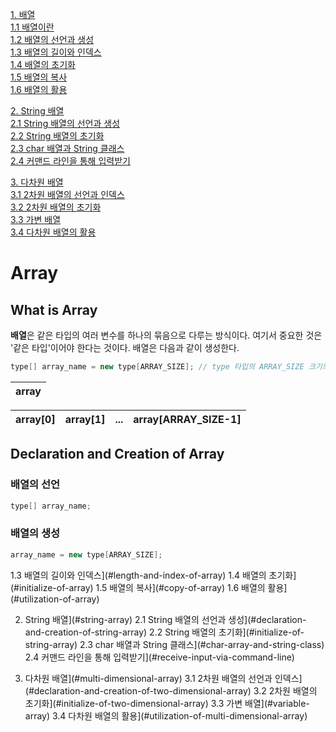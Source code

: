 [1. 배열](#array)             
[1.1 배열이란](#what-is-array)               
[1.2 배열의 선언과 생성](#declaration-and-creation-of-array)           
[1.3 배열의 길이와 인덱스](#length-and-index-of-array)            
[1.4 배열의 초기화](#initialize-of-array)              
[1.5 배열의 복사](#copy-of-array)            
[1.6 배열의 활용](#utilization-of-array)              

[2. String 배열](#string-array)                               
[2.1 String 배열의 선언과 생성](#declaration-and-creation-of-string-array)           
[2.2 String 배열의 초기화](#initialize-of-string-array)             
[2.3 char 배열과 String 클래스](#char-array-and-string-class)            
[2.4 커맨드 라인을 통해 입력받기](#receive-input-via-command-line)               

[3. 다차원 배열](#multi-dimensional-array)               
[3.1 2차원 배열의 선언과 인덱스](#declaration-and-creation-of-two-dimensional-array)             
[3.2 2차원 배열의 초기화](#initialize-of-two-dimensional-array)          
[3.3 가변 배열](#variable-array)          
[3.4 다차원 배열의 활용](#utilization-of-multi-dimensional-array)          

# Array

## What is Array

**배열**은 같은 타입의 여러 변수를 하나의 묶음으로 다루는 방식이다. 여기서 중요한 것은 '같은 타입'이어야 한다는 것이다. 배열은 다음과 같이 생성한다.
```Java
type[] array_name = new type[ARRAY_SIZE]; // type 타입의 ARRAY_SIZE 크기의 배열 생성
```

| array |
|:-:|

| array[0] | array[1] | ... | array[ARRAY_SIZE-1] |
|:-:|:-:|:-:|:-:|

## Declaration and Creation of Array

### 배열의 선언
```Java
type[] array_name;
```
### 배열의 생성
```Java
array_name = new type[ARRAY_SIZE];
```




1.3 배열의 길이와 인덱스](#length-and-index-of-array)
1.4 배열의 초기화](#initialize-of-array)
1.5 배열의 복사](#copy-of-array)
1.6 배열의 활용](#utilization-of-array)

2. String 배열](#string-array)
2.1 String 배열의 선언과 생성](#declaration-and-creation-of-string-array)
2.2 String 배열의 초기화](#initialize-of-string-array)
2.3 char 배열과 String 클래스](#char-array-and-string-class)
2.4 커맨드 라인을 통해 입력받기](#receive-input-via-command-line)

3. 다차원 배열](#multi-dimensional-array)
3.1 2차원 배열의 선언과 인덱스](#declaration-and-creation-of-two-dimensional-array)
3.2 2차원 배열의 초기화](#initialize-of-two-dimensional-array)
3.3 가변 배열](#variable-array)
3.4 다차원 배열의 활용](#utilization-of-multi-dimensional-array)







